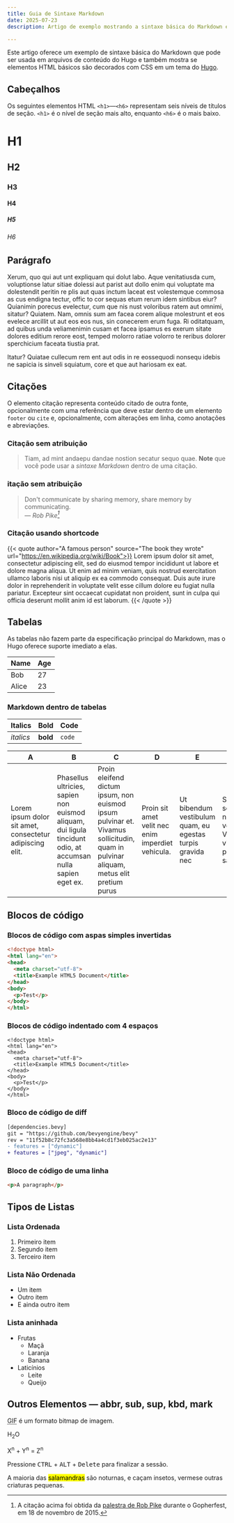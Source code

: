 ```yaml
---
title: Guia de Sintaxe Markdown
date: 2025-07-23
description: Artigo de exemplo mostrando a sintaxe básica do Markdown e a formatação para elementos HTML.

---
```


Este artigo oferece um exemplo de sintaxe básica do Markdown que pode ser usada em arquivos de conteúdo do Hugo e também mostra se elementos HTML básicos são decorados com CSS em um tema do [Hugo](https://gohugo.io/).

<!--more-->

## Cabeçalhos

Os seguintes elementos HTML `<h1>`—`<h6>` representam seis níveis de títulos de seção. `<h1>` é o nível de seção mais alto, enquanto `<h6>` é o mais baixo.

# H1
## H2
### H3
#### H4
##### H5
###### H6

## Parágrafo

Xerum, quo qui aut unt expliquam qui dolut labo. Aque venitatiusda cum, voluptionse latur sitiae dolessi aut parist aut dollo enim qui voluptate ma dolestendit peritin re plis aut quas inctum laceat est volestemque commosa as cus endigna tectur, offic to cor sequas etum rerum idem sintibus eiur? Quianimin porecus evelectur, cum que nis nust voloribus ratem aut omnimi, sitatur? Quiatem. Nam, omnis sum am facea corem alique molestrunt et eos evelece arcillit ut aut eos eos nus, sin conecerem erum fuga. Ri oditatquam, ad quibus unda veliamenimin cusam et facea ipsamus es exerum sitate dolores editium rerore eost, temped molorro ratiae volorro te reribus dolorer sperchicium faceata tiustia prat.

Itatur? Quiatae cullecum rem ent aut odis in re eossequodi nonsequ idebis ne sapicia is sinveli squiatum, core et que aut hariosam ex eat.

## Citações

O elemento citação representa conteúdo citado de outra fonte, opcionalmente com uma referência que deve estar dentro de um elemento `footer` ou `cite` e, opcionalmente, com alterações em linha, como anotações e abreviações.

### Citação sem atribuição

> Tiam, ad mint andaepu dandae nostion secatur sequo quae.
> **Note** que você pode usar a *sintaxe Markdown* dentro de uma citação.

### itação sem atribuição

> Don't communicate by sharing memory, share memory by communicating.<br>
> — <cite>Rob Pike[^1]</cite>

### Citação usando shortcode

{{< quote author="A famous person" source="The book they wrote" url="https://en.wikipedia.org/wiki/Book">}}
Lorem ipsum dolor sit amet, consectetur adipiscing elit, sed do eiusmod tempor incididunt ut labore et dolore magna aliqua. Ut enim ad minim veniam, quis nostrud exercitation ullamco laboris nisi ut aliquip ex ea commodo consequat. Duis aute irure dolor in reprehenderit in voluptate velit esse cillum dolore eu fugiat nulla pariatur. Excepteur sint occaecat cupidatat non proident, sunt in culpa qui officia deserunt mollit anim id est laborum.
{{< /quote >}}

[^1]: A citação acima foi obtida da [palestra de Rob Pike](https://www.youtube.com/watch?v=PAAkCSZUG1c) durante o Gopherfest, em 18 de novembro de 2015.

## Tabelas

As tabelas não fazem parte da especificação principal do Markdown, mas o Hugo oferece suporte imediato a elas.

   Name | Age
--------|------
    Bob | 27
  Alice | 23

### Markdown dentro de tabelas

| Italics   | Bold     | Code   |
| --------  | -------- | ------ |
| *italics* | **bold** | `code` |

| A                                                        | B                                                                                                             | C                                                                                                                                    | D                                                 | E                                                          | F                                                                    |
|----------------------------------------------------------|---------------------------------------------------------------------------------------------------------------|--------------------------------------------------------------------------------------------------------------------------------------|---------------------------------------------------|------------------------------------------------------------|----------------------------------------------------------------------|
| Lorem ipsum dolor sit amet, consectetur adipiscing elit. | Phasellus ultricies, sapien non euismod aliquam, dui ligula tincidunt odio, at accumsan nulla sapien eget ex. | Proin eleifend dictum ipsum, non euismod ipsum pulvinar et. Vivamus sollicitudin, quam in pulvinar aliquam, metus elit pretium purus | Proin sit amet velit nec enim imperdiet vehicula. | Ut bibendum vestibulum quam, eu egestas turpis gravida nec | Sed scelerisque nec turpis vel viverra. Vivamus vitae pretium sapien |

## Blocos de código
### Blocos de código com aspas simples invertidas

```html
<!doctype html>
<html lang="en">
<head>
  <meta charset="utf-8">
  <title>Example HTML5 Document</title>
</head>
<body>
  <p>Test</p>
</body>
</html>
```

### Blocos de código indentado com 4 espaços

    <!doctype html>
    <html lang="en">
    <head>
      <meta charset="utf-8">
      <title>Example HTML5 Document</title>
    </head>
    <body>
      <p>Test</p>
    </body>
    </html>

### Bloco de código de diff

```diff
[dependencies.bevy]
git = "https://github.com/bevyengine/bevy"
rev = "11f52b8c72fc3a568e8bb4a4cd1f3eb025ac2e13"
- features = ["dynamic"]
+ features = ["jpeg", "dynamic"]
```

### Bloco de código de uma linha

```html
<p>A paragraph</p>
```

## Tipos de Listas

### Lista Ordenada

1. Primeiro item
2. Segundo item
3. Terceiro item

### Lista Não Ordenada

* Um item
* Outro item
* E ainda outro item

### Lista aninhada

* Frutas
  * Maçã
  * Laranja
  * Banana
* Laticínios
  * Leite
  * Queijo

## Outros Elementos — abbr, sub, sup, kbd, mark

<abbr title="Graphics Interchange Format">GIF</abbr> é um formato bitmap de imagem.

H<sub>2</sub>O

X<sup>n</sup> + Y<sup>n</sup> = Z<sup>n</sup>

Pressione <kbd>CTRL</kbd> + <kbd>ALT</kbd> + <kbd>Delete</kbd> para finalizar a sessão.

A maioria das <mark>salamandras</mark> são noturnas, e caçam insetos, vermese outras criaturas pequenas.